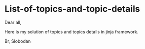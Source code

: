 # List-of-topics-and-topic-details

Dear all,

Here is my solution of topics and topics details in jinja framework.

Br,
Slobodan
